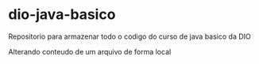 # dio-java-basico

Repositorio para armazenar todo o codigo do curso de java basico da DIO

Alterando conteudo de um arquivo de forma local